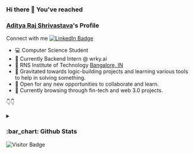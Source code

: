 ### Hi there 👋 You've reached 
### [Aditya Raj Shrivastava](https://shrivastava-aditya.github.io/)'s Profile

Connect with me
[![LinkedIn Badge](https://img.shields.io/badge/LinkedIn-Profile-informational?style=flat&logo=linkedin&logoColor=white&color=0D76A8)](https://www.linkedin.com/in/aditya-raj-shrivastava-391278188//)
- :computer: Computer Science Student
- 💼 Currently Backend Intern @ wrky.ai
- :round_pushpin: RNS Institute of Technology [Bangalore, IN](https://www.google.com/search?q=Bangalore%2C+IN&oq=Bangalore%2C+IN&aqs=chrome..69i57.10117j0j4&sourceid=chrome&ie=UTF-8#)
- :magnet: Gravitated towards logic-building projects and learning various tools to help in solving something.
- :handshake: Open for any new opportunities to collaborate and learn.
- 🔎 Currently browsing through fin-tech and web 3.0 projects.
<!-- ![Aditya](https://miro.medium.com/fit/c/262/262/1*tzz-qlgZBff5h-OvUjsIsg.jpeg) -->

:point_down::point_down:	

<details><summary><h3> :bar_chart: Github Stats</h3></summary>
<p>

  [![Top Langs](https://github-readme-stats.vercel.app/api/top-langs/?username=Shrivastava-Aditya&layout=compact)](https://github.com/anuraghazra/github-readme-stats&theme=dark)             
![Aditya's GitHub stats](https://github-readme-stats.vercel.app/api?username=Shrivastava-Aditya&show_icons=true&theme=swift)


</p>
</details>
<!-- 
[![Top Langs](https://github-readme-stats.vercel.app/api/top-langs/?username=Shrivastava-Aditya&layout=compact)](https://github.com/anuraghazra/github-readme-stats&theme=dark)             
![Aditya's GitHub stats](https://github-readme-stats.vercel.app/api?username=Shrivastava-Aditya&show_icons=true&theme=swift)
 -->
<!-- ### What to expect here?
  1. Multiple experiment projects.
<!--   2. Fisnished and some unfinished projects on various stacks -->
<img alt="Visitor Badge" src="https://camo.githubusercontent.com/fbc0221467b841c969986abc1fc9284b22497463885bcefef1eafcced7f804d0/68747470733a2f2f76697369746f722d6261646765732e676c697463682e6d653f757365726e616d653d53687269766173746176612d416469747961267265706f3d53687269766173746176612d4164697479612e6769746875622e696f266c6162656c3d566973697473267374796c653d706c617374696326636f6c6f723d25323346463230343826636f6e74656e74547970653d737667">
